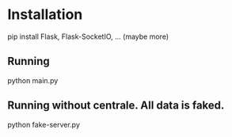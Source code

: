 # Installation
pip install Flask, Flask-SocketIO, ... (maybe more)

## Running
python main.py

## Running without centrale. All data is faked.
python fake-server.py
